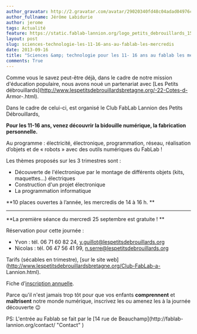 ```yaml
---
author_gravatar: http://2.gravatar.com/avatar/29020340fd48c04adad04976cb909b4f?s=96&d=mm&r=g
author_fullname: Jérôme Labidurie
author: jerome
tags: Actualité
feature: https://static.fablab-lannion.org/logo_petits_debrouillards_150x143.png
layout: post
slug: sciences-technologie-les-11-16-ans-au-fablab-les-mercredis
date: 2013-09-16
title: "Sciences &amp; technologie pour les 11- 16 ans au fablab les mercredis"
comments: True
---
```

Comme vous le savez peut-être déjà, dans le cadre de notre mission d'éducation
populaire, nous avons noué un partenariat avec [Les Petits
débrouillards](http://www.lespetitsdebrouillardsbretagne.org/-22-Cotes-d-
Armor-.html).

Dans le cadre de celui-ci, est organisé le Club FabLab Lannion des Petits
Débrouillards,

**Pour les 11-16 ans, venez découvrir la bidouille numérique, la fabrication personnelle.**

Au programme : électricité, électronique, programmation, réseau, réalisation
d’objets et de « robots » avec des outils numériques du FabLab !

Les thèmes proposés sur les 3 trimestres sont :

  * Découverte de l'électronique par le montage de différents objets (kits, maquettes…) électriques
  * Construction d'un projet électronique 
  * La programmation informatique

**10 places ouvertes à l’année, les mercredis de 14 à 16 h. **

** **

**La première séance du mercredi 25 septembre est gratuite ! **



Réservation pour cette journée :

  * Yvon : tél. 06 71 60 82 24, [y.guillot@lespetitsdebrouillards.org](mailto:y.guillot@lespetitsdebrouillards.org)
  * Nicolas : tél. 06 47 56 41 99, [n.serre@lespetitsdebrouillards.org](mailto:n.serre@lespetitsdebrouillards.org)



Tarifs (sécables en trimestre), [sur le site
web](http://www.lespetitsdebrouillardsbretagne.org/Club-FabLab-a-
Lannion.html).

Fiche d’[inscription
annuelle](http://www.lespetitsdebrouillardsbretagne.org/IMG/doc/ficheinscription_clubfablab.doc).

Parce qu'il n'est jamais trop tôt pour que vos enfants **comprennent** et
**maîtrisent** notre monde numérique, inscrivez les ou amenez les à la journée
découverte 😉



PS: L'entrée au Fablab se fait par le [14 rue de Beauchamp](http://fablab-
lannion.org/contact/ "Contact" )



